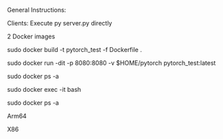 General Instructions:


Clients:
Execute py server.py directly

2 Docker images


sudo docker build -t pytorch_test -f Dockerfile .


 sudo docker run -dit -p  8080:8080 -v $HOME/pytorch  pytorch_test:latest

sudo  docker ps -a 

sudo docker exec -it <containerid>bash

sudo  docker ps -a 



Arm64


X86





